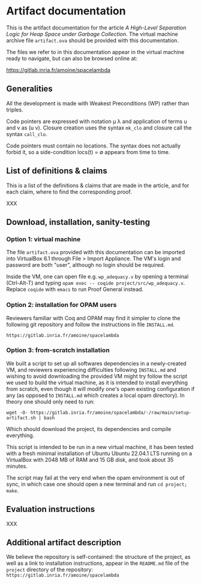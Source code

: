# Artifact documentation

This is the artifact documentation for the article *A High-Level
Separation Logic for Heap Space under Garbage Collection*. The virtual
machine archive file `artifact.ova` should be provided with this documentation.

The files we refer to in this documentation appear in the virtual machine
	ready to navigate, but can also be browsed online at:

  https://gitlab.inria.fr/amoine/spacelambda

## Generalities

All the development is made with Weakest Preconditions (WP) rather
than triples.

Code pointers are expressed with notation µ λ and application of terms
u and v as (u v).
Closure creation uses the syntax `mk_clo` and closure call the syntax
`call_clo`.

Code pointers must contain no locations. The syntax does not actually
forbid it, so a side-condition locs(t) = ∅ appears from time to time.

## List of definitions & claims

This is a list of the definitions & claims that are made in the
article, and for each claim, where to find the corresponding proof.

XXX


## Download, installation, sanity-testing

### Option 1: virtual machine

The file `artifact.ova` provided with this documentation can be
imported into VirtualBox 6.1 through File > Import Appliance.
The VM's login and password are both "user", although no login should be required.

Inside the VM, one can open file e.g. `wp_adequacy.v` by opening a terminal
(Ctrl-Alt-T) and typing `opam exec -- coqide project/src/wp_adequacy.v`.
Replace `coqide` with `emacs` to run Proof General instead.

### Option 2: installation for OPAM users

Reviewers familiar with Coq and OPAM may find it simpler to clone the
following git repository and follow the instructions in file
`INSTALL.md`.

```
https://gitlab.inria.fr/amoine/spacelambda
```

### Option 3: from-scratch installation

We built a script to set up all softwares dependencies in a newly-created VM,
and reviewers experiencing difficulties following `INSTALL.md` and wishing to
avoid downloading the provided VM might try follow the script we used to build
the virtual machine, as it is intended to install everything from scratch,
even though it will modify one's opam existing configuration if any (as
opposed to `INSTALL.md` which creates a local opam directory). In theory one
should only need to run:

```
wget -O- https://gitlab.inria.fr/amoine/spacelambda/-/raw/main/setup-artifact.sh | bash
```

Which should download the project, its dependencies and compile everything.

This script is intended to be run in a new virtual machine, it has been tested
with a fresh minimal installation of Ubuntu Ubuntu 22.04.1 LTS running on a VirtualBox with
2048 MB of RAM and 15 GB disk, and took about 35 minutes.

The script may fail at the very end when the opam environment is out of sync,
in which case one should open a new terminal and run `cd project; make`.


## Evaluation instructions

XXX

## Additional artifact description

We believe the repository is self-contained: the structure of the project, as
well as a link to installation instructions, appear in the `README.md` file of
the `project` directory of the repository:
`https://gitlab.inria.fr/amoine/spacelambda`

